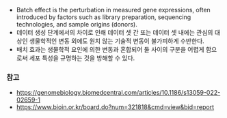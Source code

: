 - Batch effect is the perturbation in measured gene expressions, often introduced by factors such as library preparation, sequencing technologies, and sample origins (donors).
- 데이터 생성 단계에서의 차이로 인해 데이터 셋 간 또는 데이터 셋 내에는 관심의 대상인 생물학적인 변동 외에도 원치 않는 기술적 변동이 불가피하게 수반한다.
- 배치 효과는 생물학적 요인에 의한 변동과 혼합되어 둘 사이의 구분을 어렵게 함으로써 세포 특성을 규명하는 것을 방해할 수 있다.
### 참고
- https://genomebiology.biomedcentral.com/articles/10.1186/s13059-022-02659-1
- https://www.bioin.or.kr/board.do?num=321818&cmd=view&bid=report